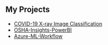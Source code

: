 
## My Projects
- [COVID-19 X-ray Image Classification](https://github.com/yashacnz24/COVID19-Xray-Classification)
- [OSHA-Insights-PowerBI](https://github.com/yashacnz24/OSHA-Insights-PowerBI)
- [Azure-ML-Workflow](https://github.com/yashacnz24/Azure-ML-Workflow)
